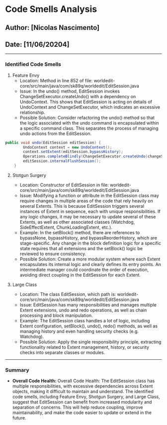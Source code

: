 # Code Smells Analysis

## Author: [Nicolas Nascimento]
## Date: [11/06/20204]

---

### Identified Code Smells
1. Feature Envy
    - Location: Method in line 852 of file: worldedit-core/src/main/java/com/sk89q/worldedit/EditSession.java
    - Issue: In the undo() method, EditSession invokes ChangeSetExecutor.createUndo() with a dependency on UndoContext. This shows that EditSession is acting on details of UndoContext and ChangeSetExecutor, which indicates an excessive relationship.
    - Possible Solution: Consider refactoring the undo() method so that the logic associated with the undo command is encapsulated within a specific command class. This separates the process of managing undo actions from the EditSession.

```java
public void undo(EditSession editSession) {
        UndoContext context = new UndoContext();
        context.setExtent(editSession.bypassHistory);
        Operations.completeBlindly(ChangeSetExecutor.createUndo(changeSet, context));
        editSession.internalFlushSession();
    }
```

2. Stotgun Surgery
    - Location: Constructor of EditSession in file: worldedit-core/src/main/java/com/sk89q/worldedit/EditSession.java
    - Issue: Modifying a function or attribute in the EditSession class may require changes in multiple areas of the code that rely heavily on several Extents. This is because EditSession triggers several instances of Extent in sequence, each with unique responsibilities. If any logic changes, it may be necessary to update several of these Extents, as well as other associated classes (Watchdog, SideEffectExtent, ChunkLoadingExtent, etc.).
    - Example: In the setBlock() method, there are references to bypassNone, bypassHistory, and bypassReorderHistory, which are stage-specific. Any change in the block definition logic for a specific state requires that all extensions and the setBlock() logic be reviewed to ensure consistency.
    - Possible Solution: Create a more modular system where each Extent encapsulates its internal logic and clearly defines its entry points. An intermediate manager could coordinate the order of execution, avoiding direct coupling in the EditSession for each Extent.


3. Large Class
    - Location: The class EditSession, which path is: worldedit-core/src/main/java/com/sk89q/worldedit/EditSession.java
    - Issue: EditSession has many responsibilities and manages multiple Extent extensions, undo and redo operations, as well as chain processing and block manipulation.
    - Example: The EditSession class handles a lot of logic, including Extent configuration, setBlock(), undo(), redo() methods, as well as managing history and even handling security checks (e.g. Watchdog).
    - Possible Solution: Apply the single responsibility principle, extracting functionality related to Extent management, history, or security checks into separate classes or modules.


---

### Summary
- **Overall Code Health:**
  Overall Code Health: The EditSession class has multiple responsibilities, with excessive dependencies across Extent objects, making it difficult to maintain and understand. The identified code smells, including Feature Envy, Shotgun Surgery, and Large Class, suggest that EditSession can benefit from increased modularity and separation of concerns. This will help reduce coupling, improve maintainability, and make the code easier to update or extend in the future.
